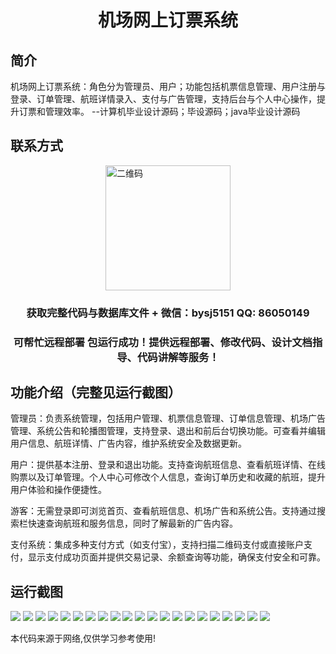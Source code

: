 <p><h1 align="center">机场网上订票系统</h1></p>

## 简介
机场网上订票系统：角色分为管理员、用户；功能包括机票信息管理、用户注册与登录、订单管理、航班详情录入、支付与广告管理，支持后台与个人中心操作，提升订票和管理效率。    --计算机毕业设计源码；毕设源码；java毕业设计源码


## 联系方式
<img src="https://bs-1329754181.cos.ap-shanghai.myqcloud.com/wx.jpg" alt="二维码" style="display: block; margin: 0 auto;" width="200px">
<p><h3 align="center">获取完整代码与数据库文件 + 微信：bysj5151 QQ: 86050149</h3></p>
<p><h3 align="center">可帮忙远程部署 包运行成功！提供远程部署、修改代码、设计文档指导、代码讲解等服务！</h3></p>

## 功能介绍（完整见运行截图）
管理员：负责系统管理，包括用户管理、机票信息管理、订单信息管理、机场广告管理、系统公告和轮播图管理，支持登录、退出和前后台切换功能。可查看并编辑用户信息、航班详情、广告内容，维护系统安全及数据更新。

用户：提供基本注册、登录和退出功能。支持查询航班信息、查看航班详情、在线购票以及订单管理。个人中心可修改个人信息，查询订单历史和收藏的航班，提升用户体验和操作便捷性。

游客：无需登录即可浏览首页、查看航班信息、机场广告和系统公告。支持通过搜索栏快速查询航班和服务信息，同时了解最新的广告内容。

支付系统：集成多种支付方式（如支付宝），支持扫描二维码支付或直接账户支付，显示支付成功页面并提供交易记录、余额查询等功能，确保支付安全和可靠。


## 运行截图
![](https://bs-1329754181.cos.ap-shanghai.myqcloud.com/ssm/AirportOnlineBookingSystem/img/001.jpg)
![](https://bs-1329754181.cos.ap-shanghai.myqcloud.com/ssm/AirportOnlineBookingSystem/img/002.jpg)
![](https://bs-1329754181.cos.ap-shanghai.myqcloud.com/ssm/AirportOnlineBookingSystem/img/003.jpg)
![](https://bs-1329754181.cos.ap-shanghai.myqcloud.com/ssm/AirportOnlineBookingSystem/img/004.jpg)
![](https://bs-1329754181.cos.ap-shanghai.myqcloud.com/ssm/AirportOnlineBookingSystem/img/005.jpg)
![](https://bs-1329754181.cos.ap-shanghai.myqcloud.com/ssm/AirportOnlineBookingSystem/img/006.jpg)
![](https://bs-1329754181.cos.ap-shanghai.myqcloud.com/ssm/AirportOnlineBookingSystem/img/007.jpg)
![](https://bs-1329754181.cos.ap-shanghai.myqcloud.com/ssm/AirportOnlineBookingSystem/img/008.jpg)
![](https://bs-1329754181.cos.ap-shanghai.myqcloud.com/ssm/AirportOnlineBookingSystem/img/009.jpg)
![](https://bs-1329754181.cos.ap-shanghai.myqcloud.com/ssm/AirportOnlineBookingSystem/img/010.jpg)
![](https://bs-1329754181.cos.ap-shanghai.myqcloud.com/ssm/AirportOnlineBookingSystem/img/011.jpg)
![](https://bs-1329754181.cos.ap-shanghai.myqcloud.com/ssm/AirportOnlineBookingSystem/img/012.jpg)
![](https://bs-1329754181.cos.ap-shanghai.myqcloud.com/ssm/AirportOnlineBookingSystem/img/013.jpg)
![](https://bs-1329754181.cos.ap-shanghai.myqcloud.com/ssm/AirportOnlineBookingSystem/img/014.jpg)
![](https://bs-1329754181.cos.ap-shanghai.myqcloud.com/ssm/AirportOnlineBookingSystem/img/015.jpg)
![](https://bs-1329754181.cos.ap-shanghai.myqcloud.com/ssm/AirportOnlineBookingSystem/img/016.jpg)
![](https://bs-1329754181.cos.ap-shanghai.myqcloud.com/ssm/AirportOnlineBookingSystem/img/017.jpg)
![](https://bs-1329754181.cos.ap-shanghai.myqcloud.com/ssm/AirportOnlineBookingSystem/img/018.jpg)
![](https://bs-1329754181.cos.ap-shanghai.myqcloud.com/ssm/AirportOnlineBookingSystem/img/019.jpg)
![](https://bs-1329754181.cos.ap-shanghai.myqcloud.com/ssm/AirportOnlineBookingSystem/img/020.jpg)
![](https://bs-1329754181.cos.ap-shanghai.myqcloud.com/ssm/AirportOnlineBookingSystem/img/021.jpg)

<p>本代码来源于网络,仅供学习参考使用!</p>
